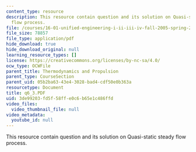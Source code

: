 ```yaml
---
content_type: resource
description: This resource contain question and its solution on Quasi-static steady
  flow process.
file: /courses/16-01-unified-engineering-i-ii-iii-iv-fall-2005-spring-2006/3de99203fd5f58ffe0c6b65e1c486ffd_q6_3.PDF
file_size: 78857
file_type: application/pdf
hide_download: true
hide_download_original: null
learning_resource_types: []
license: https://creativecommons.org/licenses/by-nc-sa/4.0/
ocw_type: OCWFile
parent_title: Thermodynamics and Propulsion
parent_type: CourseSection
parent_uid: 05b2ba63-43e4-3028-bad4-cdf50e0b363a
resourcetype: Document
title: q6_3.PDF
uid: 3de99203-fd5f-58ff-e0c6-b65e1c486ffd
video_files:
  video_thumbnail_file: null
video_metadata:
  youtube_id: null
---
```

This resource contain question and its solution on Quasi-static steady flow process.